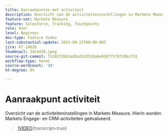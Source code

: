 ```yaml
---
title: Aanraakpunten met activiteit
description: Overzicht van de activiteiteninstellingen in Marketo Measure. Hierin worden Marketo Engage- en CRM-activiteiten geëvalueerd.
feature-set: Marketo Measure
feature: Salesforce, Tracking, Touchpoints
role: User
level: Beginner
doc-type: Feature Video
last-substantial-update: 2023-09-22T00:00:00Z
jira: KT-14026
thumbnail: 3424420.jpeg
source-git-commit: f218273bb1ad3a2b32538a6a92077178720bc733
workflow-type: tm+mt
source-wordcount: '34'
ht-degree: 0%

---
```



# Aanraakpunt activiteit

Overzicht van de activiteiteninstellingen in Marketo Measure. Hierin worden Marketo Engage- en CRM-activiteiten geëvalueerd.

>[!VIDEO](https://video.tv.adobe.com/v/3453219/?learn=on&captions=dut){transcript=true}
